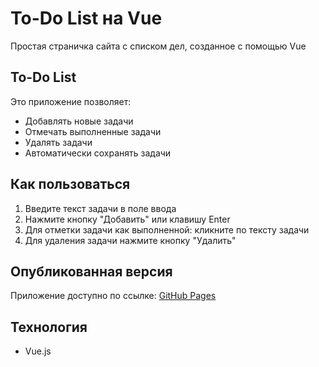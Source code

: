 # To-Do List на Vue

Простая страничка сайта с списком дел, созданное с помощью Vue

## To-Do List

Это приложение позволяет:
- Добавлять новые задачи
- Отмечать выполненные задачи
- Удалять задачи
- Автоматически сохранять задачи 

## Как пользоваться
1. Введите текст задачи в поле ввода
2. Нажмите кнопку "Добавить" или клавишу Enter
3. Для отметки задачи как выполненной:  кликните по тексту задачи
4. Для удаления задачи нажмите кнопку "Удалить"

## Опубликованная версия

Приложение доступно по ссылке: [GitHub Pages](https://ваш-username.github.io/ваш-репозиторий/)

## Технология
- Vue.js 

